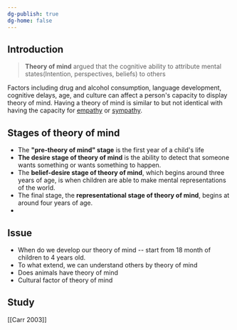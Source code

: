 ```yaml
---
dg-publish: true
dg-home: false
---
```

## Introduction
>**Theory of mind** argued that the cognitive ability to attribute mental states(Intention, perspectives, beliefs) to others

Factors including drug and alcohol consumption, language development, cognitive delays, age, and culture can affect a person's capacity to display theory of mind. Having a theory of mind is similar to but not identical with having the capacity for [empathy](https://en.wikipedia.org/wiki/Empathy "Empathy") or [sympathy](https://en.wikipedia.org/wiki/Sympathy "Sympathy").

## Stages of theory of mind
- The **"pre-theory of mind" stage** is the first year of a child's life
- **The desire stage of theory of mind** is the ability to detect that someone wants something or wants something to happen.
- The **belief-desire stage of theory of mind**, which begins around three years of age, is when children are able to make mental representations of the world.
- The final stage, the **representational stage of theory of mind**, begins at around four years of age.
- 
## Issue
- When do we develop our theory of mind -- start from 18 month of children to 4 years old.
- To what extend, we can understand others by theory of mind 
- Does animals have theory of mind
- Cultural factor of theory of mind

## Study
[[Carr 2003]] 
